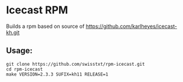 Icecast RPM
===========

Builds a rpm based on source of https://github.com/karlheyes/icecast-kh.git

Usage:
------

    git clone https://github.com/swisstxt/rpm-icecast.git
    cd rpm-icecast
    make VERSION=2.3.3 SUFIX=kh11 RELEASE=1
